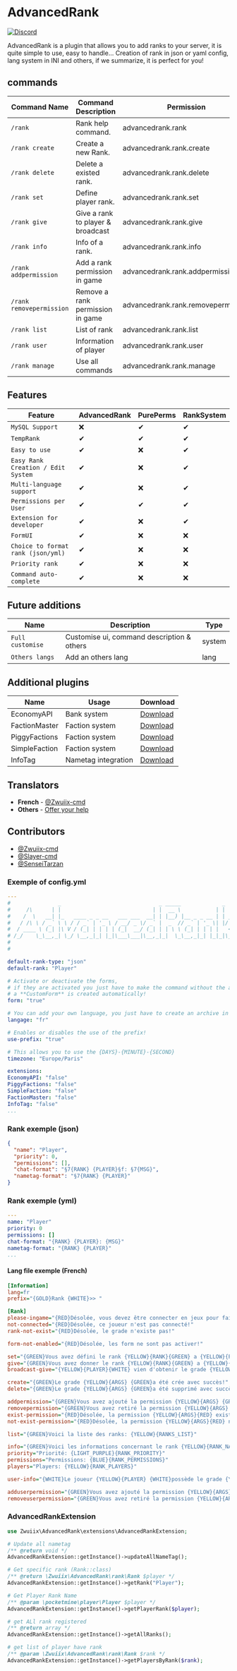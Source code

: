 # AdvancedRank
[![Discord](https://img.shields.io/badge/chat-on%20discord-7289da.svg)](https://discord.gg/YfyfH6fdyv)

AdvancedRank is a plugin that allows you to add ranks to your server, it is quite simple to use, easy to handle...
Creation of rank in json or yaml config, lang system in INI and others, if we summarize, it is perfect for you!

## commands

| Command Name             | Command Description               | Permission                         |
|--------------------------|-----------------------------------|------------------------------------|
| `/rank`                  | Rank help command.                | advancedrank.rank                  |
| `/rank create`           | Create a new Rank.                | advancedrank.rank.create           |
| `/rank delete`           | Delete a existed rank.            | advancedrank.rank.delete           |
| `/rank set`              | Define player rank.               | advancedrank.rank.set              |
| `/rank give`             | Give a rank to player & broadcast | advancedrank.rank.give             |
| `/rank info`             | Info of a rank.                   | advancedrank.rank.info             |
| `/rank addpermission`    | Add a rank permission in game     | advancedrank.rank.addpermission    |
| `/rank removepermission` | Remove a rank permission in game  | advancedrank.rank.removepermission |
| `/rank list`             | List of rank                      | advancedrank.rank.list             |
| `/rank user`             | Information of player             | advancedrank.rank.user             |
| `/rank manage`           | Use all commands                  | advancedrank.rank.manage           |

## Features

| Feature                            | AdvancedRank | PurePerms | RankSystem |
|------------------------------------|--------------|-----------|------------|
| `MySQL Support`                    | ❌            | ✔         | ✔          |
| `TempRank`                         | ✔            | ✔         | ✔          |
| `Easy to use`                      | ✔            | ❌         | ✔          |
| `Easy Rank Creation / Edit System` | ✔            | ❌         | ✔          |
| `Multi-language support`           | ✔            | ❌         | ✔          |
| `Permissions per User`             | ✔            | ✔         | ✔          |
| `Extension for developer`          | ✔            | ❌         | ✔          |
| `FormUI`                           | ✔            | ❌         | ❌          |
| `Choice to format rank (json/yml)` | ✔            | ❌         | ❌          |
| `Priority rank`                    | ✔            | ❌         | ❌          |
| `Command auto-complete`            | ✔            | ❌         | ❌          |


## Future additions

| Name              | Description                                | Type    |
|-------------------|--------------------------------------------|---------|
| `Full customise`  | Customise ui, command description & others | system  |
| `Others langs`    | Add an others lang                         | lang    |

## Additional plugins
| Name          | Usage               | Download                                            |
|---------------|---------------------|-----------------------------------------------------|
| EconomyAPI    | Bank system         | [Download](https://poggit.pmmp.io/p/EconomyAPI)     |
| FactionMaster | Faction system      | [Download](https://poggit.pmmp.io/p/FactionMaster/) |
| PiggyFactions | Faction system      | [Download](https://poggit.pmmp.io/p/PiggyFactions/) |
| SimpleFaction | Faction system      | [Download](https://poggit.pmmp.io/p/SimpleFaction/) |
| InfoTag       | Nametag integration | [Download](https://poggit.pmmp.io/p/InfoTag)        |

## Translators
- **French** - [@Zwuiix-cmd](https://github.com/Zwuiix-cmd)
- **Others** - [Offer your help](https://discord.gg/JeUU7c5v)

## Contributors
- [@Zwuiix-cmd](https://github.com/Zwuiix-cmd)
- [@Slayer-cmd](https://github.com/Slayer-cmd)
- [@SenseiTarzan](https://github.com/SenseiTarzan)


### Exemple of config.yml
```yaml
---
#               _                               _ _____             _
#     /\      | |                             | |  __ \           | |
#    /  \   __| |_   ____ _ _ __   ___ ___  __| | |__) |__ _ _ __ | | __
#   / /\ \ / _` \ \ / / _` | '_ \ / __/ _ \/ _` |  _  // _` | '_ \| |/ /
#  / ____ \ (_| |\ V / (_| | | | | (_|  __/ (_| | | \ \ (_| | | | |   <
# /_/    \_\__,_| \_/ \__,_|_| |_|\___\___|\__,_|_|  \_\__,_|_| |_|_|\_\
#
#

default-rank-type: "json"
default-rank: "Player"

# Activate or deactivate the forms,
# if they are activated you just have to make the command without the arguments,
# a **CustomForm** is created automatically!
form: "true"

# You can add your own language, you just have to create an archive in .ini and respect the name in the lang folder!
langage: "fr"

# Enables or disables the use of the prefix!
use-prefix: "true"

# This allows you to use the {DAYS}-{MINUTE}-{SECOND}
timezone: "Europe/Paris"

extensions:
EconomyAPI: "false"
PiggyFactions: "false"
SimpleFaction: "false"
FactionMaster: "false"
InfoTag: "false"
...
```

### Rank exemple (json)
```json
{
  "name": "Player",
  "priority": 0,
  "permissions": [],
  "chat-format": "§7{RANK} {PLAYER}§f: §7{MSG}",
  "nametag-format": "§7{RANK} {PLAYER}"
}
```

### Rank exemple (yml)
```yaml
---
name: "Player"
priority: 0
permissions: []
chat-format: "{RANK} {PLAYER}: {MSG}"
nametag-format: "{RANK} {PLAYER}"
...
```

#### Lang file exemple (French)
```ini
[Information]
lang=fr
prefix="{GOLD}Rank {WHITE}>> "

[Rank]
please-ingame="{RED}Désolée, vous devez être connecter en jeux pour faire cela!"
not-connected="{RED}Désolée, ce joueur n'est pas connecté!"
rank-not-exist="{RED}Désolée, le grade n'existe pas!"

form-not-enabled="{RED}Désolée, les form ne sont pas activer!"

set="{GREEN}Vous avez défini le rank {YELLOW}{RANK}{GREEN} a {YELLOW}{PLAYER}{GREEN} avec succès!"
give="{GREEN}Vous avez donner le rank {YELLOW}{RANK}{GREEN} a {YELLOW}{PLAYER}{GREEN} avec succès!"
broadcast-give="{YELLOW}{PLAYER}{WHITE} vien d'obtenir le grade {YELLOW}{RANK}{WHITE}!"

create="{GREEN}Le grade {YELLOW}{ARGS} {GREEN}a été crée avec succès!"
delete="{GREEN}Le grade {YELLOW}{ARGS} {GREEN}a été supprimé avec succès!"

addpermission="{GREEN}Vous avez ajouté la permission {YELLOW}{ARGS} {GREEN}avec succès!"
removepermission="{GREEN}Vous avez retiré la permission {YELLOW}{ARGS} {GREEN}avec succès!"
exist-permission="{RED}Désolée, la permission {YELLOW}{ARGS}{RED} existe déjà!"
not-exist-permission="{RED}Désolée, la permission {YELLOW}{ARGS}{RED} n'existe pas!"

list="{GREEN}Voici la liste des ranks: {YELLOW}{RANKS_LIST}"

info="{GREEN}Voici les informations concernant le rank {YELLOW}{RANK_NAME}{WHITE}:"
priority="Priorité: {LIGHT_PURPLE}{RANK_PRIORITY}"
permissions="Permissions: {BLUE}{RANK_PERMISSIONS}"
players="Players: {YELLOW}{RANK_PLAYERS}"

user-info="{WHITE}Le joueur {YELLOW}{PLAYER} {WHITE}possède le grade {YELLOW}{RANK}{WHITE}!"

adduserpermission="{GREEN}Vous avez ajouté la permission {YELLOW}{ARGS} {GREEN} à {YELLOW}{PLAYER}{GREEN} avec succès!"
removeuserpermission="{GREEN}Vous avez retiré la permission {YELLOW}{ARGS} {GREEN}à {YELLOW}{PLAYER}{GREEN} avec succès!"
```

### AdvancedRankExtension
```php
use Zwuiix\AdvancedRank\extensions\AdvancedRankExtension;

# Update all nametag
/** @return void */
AdvancedRankExtension::getInstance()->updateAllNameTag();

# Get specific rank (Rank::class)
/** @return \Zwuiix\AdvancedRank\rank\Rank $player */
AdvancedRankExtension::getInstance()->getRank("Player");

# Get Player Rank Name
/** @param \pocketmine\player\Player $player */
AdvancedRankExtension::getInstance()->getPlayerRank($player);

# get ALl rank registered
/** @return array */
AdvancedRankExtension::getInstance()->getAllRanks();

# get list of player have rank
/** @param \Zwuiix\AdvancedRank\rank\Rank $rank */
AdvancedRankExtension::getInstance()->getPlayersByRank($rank);
```
